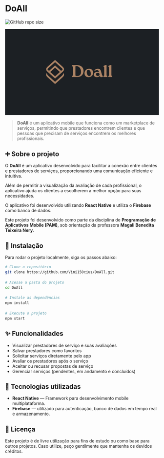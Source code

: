 # DoAll

![GitHub repo size](https://img.shields.io/github/repo-size/Vini150cius/DoAll?style=for-the-badge)

<img src="./assets/app-wallpaper.png" alt="Imagem do aplicativo">

> **DoAll** é um aplicativo mobile que funciona como um marketplace de serviços, permitindo que prestadores encontrem clientes e que pessoas que precisam de serviços encontrem os melhores profissionais.

## ➕ Sobre o projeto

O **DoAll** é um aplicativo desenvolvido para facilitar a conexão entre clientes e prestadores de serviços, proporcionando uma comunicação eficiente e intuitiva.  

Além de permitir a visualização da avaliação de cada profissional, o aplicativo ajuda os clientes a escolherem a melhor opção para suas necessidades.  

O aplicativo foi desenvolvido utilizando **React Native** e utiliza o **Firebase** como banco de dados.

Este projeto foi desenvolvido como parte da disciplina de **Programação de Aplicativos Mobile (PAM)**, sob orientação da professora **Magali Benedita Teixeira Nery**.

## 🚀 Instalação

Para rodar o projeto localmente, siga os passos abaixo:

```bash
# Clone o repositório
git clone https://github.com/Vini150cius/DoAll.git

# Acesse a pasta do projeto
cd DoAll

# Instale as dependências
npm install

# Execute o projeto
npm start
```

## ✨ Funcionalidades

-  Visualizar prestadores de serviço e suas avaliações
-  Salvar prestadores como favoritos
-  Solicitar serviços diretamente pelo app
-  Avaliar os prestadores após o serviço
-  Aceitar ou recusar propostas de serviço
-  Gerenciar serviços (pendentes, em andamento e concluídos)

## 🔧 Tecnologias utilizadas

- **React Native** — Framework para desenvolvimento mobile multiplataforma.
- **Firebase** — utilizado para autenticação, banco de dados em tempo real e armazenamento.

## 📝 Licença

Este projeto é de livre utilização para fins de estudo ou como base para outros projetos. Caso utilize, peço gentilmente que mantenha os devidos créditos.
